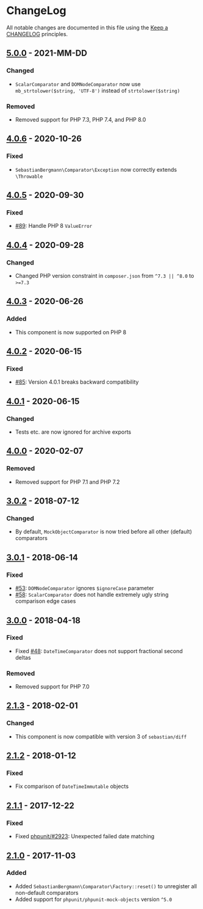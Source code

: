# ChangeLog

All notable changes are documented in this file using the [Keep a CHANGELOG](http://keepachangelog.com/) principles.

## [5.0.0] - 2021-MM-DD

### Changed

* `ScalarComparator` and `DOMNodeComparator` now use `mb_strtolower($string, 'UTF-8')` instead of `strtolower($string)`

### Removed

* Removed support for PHP 7.3, PHP 7.4, and PHP 8.0

## [4.0.6] - 2020-10-26

### Fixed

* `SebastianBergmann\Comparator\Exception` now correctly extends `\Throwable`

## [4.0.5] - 2020-09-30

### Fixed

* [#89](https://github.com/sebastianbergmann/comparator/pull/89): Handle PHP 8 `ValueError`

## [4.0.4] - 2020-09-28

### Changed

* Changed PHP version constraint in `composer.json` from `^7.3 || ^8.0` to `>=7.3`

## [4.0.3] - 2020-06-26

### Added

* This component is now supported on PHP 8

## [4.0.2] - 2020-06-15

### Fixed

* [#85](https://github.com/sebastianbergmann/comparator/issues/85): Version 4.0.1 breaks backward compatibility

## [4.0.1] - 2020-06-15

### Changed

* Tests etc. are now ignored for archive exports

## [4.0.0] - 2020-02-07

### Removed

* Removed support for PHP 7.1 and PHP 7.2

## [3.0.2] - 2018-07-12

### Changed

* By default, `MockObjectComparator` is now tried before all other (default) comparators

## [3.0.1] - 2018-06-14

### Fixed

* [#53](https://github.com/sebastianbergmann/comparator/pull/53): `DOMNodeComparator` ignores `$ignoreCase` parameter
* [#58](https://github.com/sebastianbergmann/comparator/pull/58): `ScalarComparator` does not handle extremely ugly string comparison edge cases

## [3.0.0] - 2018-04-18

### Fixed

* Fixed [#48](https://github.com/sebastianbergmann/comparator/issues/48): `DateTimeComparator` does not support fractional second deltas

### Removed

* Removed support for PHP 7.0

## [2.1.3] - 2018-02-01

### Changed

* This component is now compatible with version 3 of `sebastian/diff`

## [2.1.2] - 2018-01-12

### Fixed

* Fix comparison of `DateTimeImmutable` objects

## [2.1.1] - 2017-12-22

### Fixed

* Fixed [phpunit/#2923](https://github.com/sebastianbergmann/phpunit/issues/2923): Unexpected failed date matching

## [2.1.0] - 2017-11-03

### Added

* Added `SebastianBergmann\Comparator\Factory::reset()` to unregister all non-default comparators
* Added support for `phpunit/phpunit-mock-objects` version `^5.0`

[5.0.0]: https://github.com/sebastianbergmann/comparator/compare/4.0.6...master
[4.0.6]: https://github.com/sebastianbergmann/comparator/compare/4.0.5...4.0.6
[4.0.5]: https://github.com/sebastianbergmann/comparator/compare/4.0.4...4.0.5
[4.0.4]: https://github.com/sebastianbergmann/comparator/compare/4.0.3...4.0.4
[4.0.3]: https://github.com/sebastianbergmann/comparator/compare/4.0.2...4.0.3
[4.0.2]: https://github.com/sebastianbergmann/comparator/compare/4.0.1...4.0.2
[4.0.1]: https://github.com/sebastianbergmann/comparator/compare/4.0.0...4.0.1
[4.0.0]: https://github.com/sebastianbergmann/comparator/compare/3.0.2...4.0.0
[3.0.2]: https://github.com/sebastianbergmann/comparator/compare/3.0.1...3.0.2
[3.0.1]: https://github.com/sebastianbergmann/comparator/compare/3.0.0...3.0.1
[3.0.0]: https://github.com/sebastianbergmann/comparator/compare/2.1.3...3.0.0
[2.1.3]: https://github.com/sebastianbergmann/comparator/compare/2.1.2...2.1.3
[2.1.2]: https://github.com/sebastianbergmann/comparator/compare/2.1.1...2.1.2
[2.1.1]: https://github.com/sebastianbergmann/comparator/compare/2.1.0...2.1.1
[2.1.0]: https://github.com/sebastianbergmann/comparator/compare/2.0.2...2.1.0
